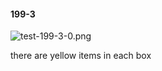 #### 199-3
![test-199-3-0.png](https://github.com/lil-lab/nlvr/raw/master/nlvr/test/images/5/test-199-3-0.png "test-199-3-0.png")

there are yellow items in each box